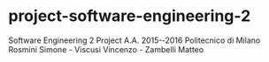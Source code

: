 # project-software-engineering-2
Software Engineering 2 Project A.A. 2015-‐2016  Politecnico di Milano
Rosmini Simone - Viscusi Vincenzo - Zambelli Matteo
